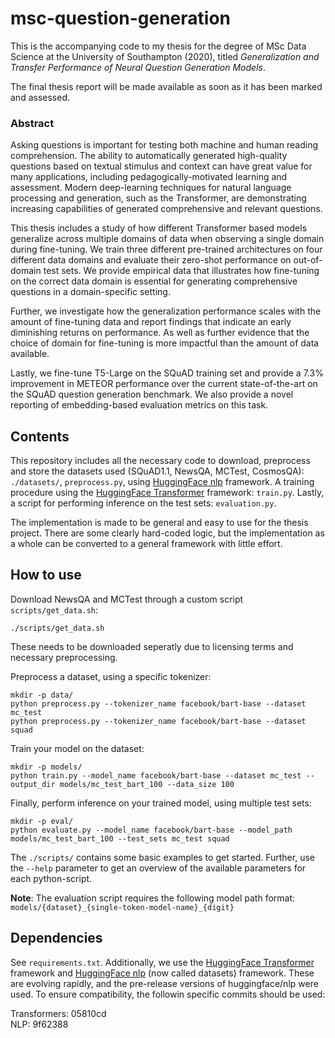 # msc-question-generation
This is the accompanying code to my thesis for the degree of MSc Data Science
at the University of Southampton (2020), titled *Generalization and Transfer
Performance of Neural Question Generation Models*. 

The final thesis report will be made available as soon as it has been marked
and assessed.

### Abstract
Asking questions is important for testing both machine and human reading
comprehension. The ability to automatically generated high-quality questions
based on textual stimulus and context can have great value for many
applications, including pedagogically-motivated learning and assessment. Modern
deep-learning techniques for natural language processing and generation, such
as the Transformer, are demonstrating increasing capabilities of generated
comprehensive and relevant questions. 

This thesis includes a study of how different Transformer based models
generalize across multiple domains of data when observing a single domain
during fine-tuning. We train three different pre-trained architectures on four
different data domains and evaluate their zero-shot performance on
out-of-domain test sets. We provide empirical data that illustrates how
fine-tuning on the correct data domain is essential for generating
comprehensive questions in a domain-specific setting. 

Further, we investigate how the generalization performance scales with the
amount of fine-tuning data and report findings that indicate an early
diminishing returns on performance. As well as further evidence that the choice
of domain for fine-tuning is more impactful than the amount of data available.

Lastly, we fine-tune T5-Large on the SQuAD training set and provide a 7.3\%
improvement in METEOR performance over the current state-of-the-art on the
SQuAD question generation benchmark. We also provide a novel reporting of
embedding-based evaluation metrics on this task.

## Contents
This repository includes all the necessary code to download, preprocess and
store the datasets used (SQuAD1.1, NewsQA, MCTest, CosmosQA): `./datasets/`,
`preprocess.py`, using [HuggingFace nlp](https://github.com/huggingface/datasets) 
framework. A training procedure using the 
[HuggingFace Transformer](https://github.com/huggingface/transformers/) 
framework: `train.py`. Lastly, a script for performing inference on the test
sets: `evaluation.py`. 

The implementation is made to be general and easy to use for the thesis
project. There are some clearly hard-coded logic, but the implementation as a
whole can be converted to a general framework with little effort. 

## How to use
Download NewsQA and MCTest through a custom script `scripts/get_data.sh`:
```
./scripts/get_data.sh
```
These needs to be downloaded seperatly due to licensing terms and necessary
preprocessing. 

Preprocess a dataset, using a specific tokenizer:
```
mkdir -p data/
python preprocess.py --tokenizer_name facebook/bart-base --dataset mc_test
python preprocess.py --tokenizer_name facebook/bart-base --dataset squad
```

Train your model on the dataset:
```
mkdir -p models/
python train.py --model_name facebook/bart-base --dataset mc_test --output_dir models/mc_test_bart_100 --data_size 100
```

Finally, perform inference on your trained model, using multiple test sets:
```
mkdir -p eval/
python evaluate.py --model_name facebook/bart-base --model_path models/mc_test_bart_100 --test_sets mc_test squad
```

The `./scripts/` contains some basic examples to get started. Further, use the
`--help` parameter to get an overview of the available parameters for each
python-script. 

**Note**: The evaluation script requires the following model path format:
`models/{dataset}_{single-token-model-name}_{digit}`

## Dependencies
See `requirements.txt`. Additionally, we use the 
[HuggingFace Transformer](https://github.com/huggingface/transformers/)
framework and [HuggingFace nlp](https://github.com/huggingface/datasets) (now
called datasets) framework. These are evolving rapidly, and the pre-release
versions of huggingface/nlp were used. To ensure compatibility, the followin
specific commits should be used: <br>

Transformers: 05810cd <br>
NLP: 9f62388
